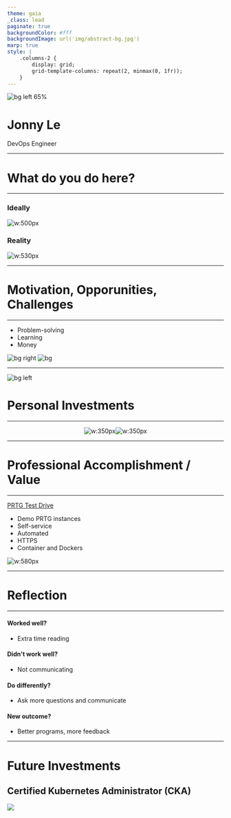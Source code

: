 ```yaml
---
theme: gaia
_class: lead
paginate: true
backgroundColor: #fff
backgroundImage: url('img/abstract-bg.jpg')
marp: true
style: |
    .columns-2 {
        display: grid;
        grid-template-columns: repeat(2, minmax(0, 1fr));
    }
---
```

![bg left 65%](./img/cc-logo.svg)

# **Jonny Le**

DevOps Engineer

---
# **What do you do here?**
<hr/>
<div class="columns-2">

<div data-marpit-fragment>

### Ideally
![w:500px](img/working-programmer.gif)

</div>
<div data-marpit-fragment>

### Reality
![w:530px](img/monkey-laptop.gif)

</div>
</div>

---
# **Motivation, Opporunities, Challenges**
<hr/>

* Problem-solving
* Learning
* Money

![bg right](img/bubbles2.jpg)
![bg](img/oaffie.jpg)

---
![bg left](img/vovinam-students.jpeg)

# **Personal Investments**
<hr/>

<div style="text-align: center;">

![w:350px](img/erpnext.png)![w:350px](img/gibbon.png)

</div>

---
# **Professional Accomplishment / Value**
<hr/>

<div class="columns-2">
<div>

[PRTG Test Drive](https://github.com/CC-Digital-Innovation/prtg-test-drive)

- Demo PRTG instances
- Self-service
- Automated
- HTTPS
- Container and Dockers

</div>
<div>

![w:580px](img/prtg-test-drive.png)

</div>
</div>

---
# **Reflection**
<hr/>

<div class="columns-2">
<div>

#### Worked well?
* Extra time reading

#### Didn't work well?
* Not communicating

</div>
<div>

#### Do differently?
* Ask more questions and communicate

#### New outcome?
* Better programs, more feedback

</div>
</div>

---
<!--
_class: lead
-->
# **Future Investments**

## Certified Kubernetes Administrator (CKA)
![](img/k8s.png)